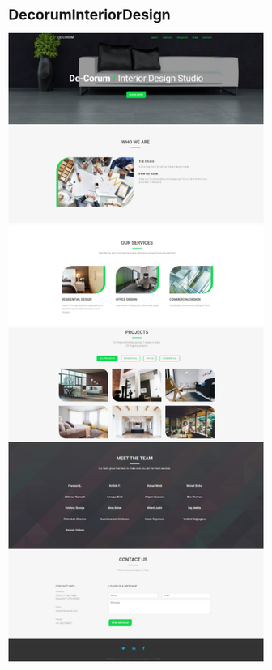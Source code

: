 # DecorumInteriorDesign
<img src="images/dec.jpg">
<img src="images/dec1.jpg">
<img src="images/dec2.jpg">
<img src="images/dec3.jpg">
<img src="images/dec4.jpg">
<img src="images/dec5.jpg">
